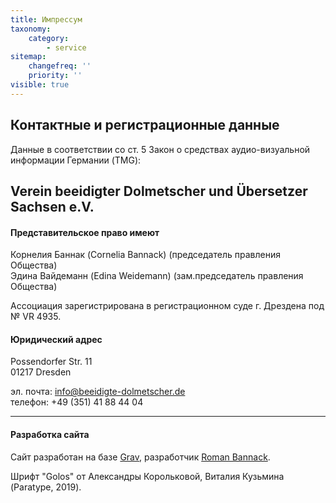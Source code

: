 ```yaml
---
title: Импрессум
taxonomy:
    category:
        - service
sitemap:
    changefreq: ''
    priority: ''
visible: true
---
```


## Контактные и регистрационные данные

Данные в соответствии со ст. 5 Закон о средствах аудио-визуальной информации Германии (TMG):

## Verein beeidigter Dolmetscher und Übersetzer Sachsen e.V.

#### Представительское право имеют

Корнелия Баннак (Cornelia Bannack) (председатель правления Общества)   
Эдина Вайдеманн (Edina Weidemann) (зам.председатель правления Общества)

Ассоциация зарегистрирована в регистрационном суде г. Дрездена под № VR 4935.
 
#### Юридический адрес
Possendorfer Str. 11   
01217 Dresden

эл. почта: info@beeidigte-dolmetscher.de   
телефон: +49 (351) 41 88 44 04

---

#### Разработка сайта
Сайт разработан на базе [Grav](https://getgrav.org), разработчик [Roman Bannack](http://www.dresden-russisch.de).

Шрифт "Golos" от Александры Корольковой, Виталия Кузьмина (Paratype, 2019).